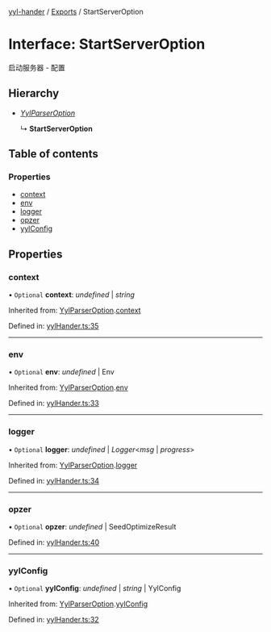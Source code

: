 [yyl-hander](../README.md) / [Exports](../modules.md) / StartServerOption

# Interface: StartServerOption

启动服务器 - 配置

## Hierarchy

- [_YylParserOption_](yylparseroption.md)

  ↳ **StartServerOption**

## Table of contents

### Properties

- [context](startserveroption.md#context)
- [env](startserveroption.md#env)
- [logger](startserveroption.md#logger)
- [opzer](startserveroption.md#opzer)
- [yylConfig](startserveroption.md#yylconfig)

## Properties

### context

• `Optional` **context**: _undefined_ \| _string_

Inherited from: [YylParserOption](yylparseroption.md).[context](yylparseroption.md#context)

Defined in: [yylHander.ts:35](https://github.com/jackness1208/yyl-hander/blob/7fcda46/src/yylHander.ts#L35)

---

### env

• `Optional` **env**: _undefined_ \| Env

Inherited from: [YylParserOption](yylparseroption.md).[env](yylparseroption.md#env)

Defined in: [yylHander.ts:33](https://github.com/jackness1208/yyl-hander/blob/7fcda46/src/yylHander.ts#L33)

---

### logger

• `Optional` **logger**: _undefined_ \| _Logger_<_msg_ \| _progress_\>

Inherited from: [YylParserOption](yylparseroption.md).[logger](yylparseroption.md#logger)

Defined in: [yylHander.ts:34](https://github.com/jackness1208/yyl-hander/blob/7fcda46/src/yylHander.ts#L34)

---

### opzer

• `Optional` **opzer**: _undefined_ \| SeedOptimizeResult

Defined in: [yylHander.ts:40](https://github.com/jackness1208/yyl-hander/blob/7fcda46/src/yylHander.ts#L40)

---

### yylConfig

• `Optional` **yylConfig**: _undefined_ \| _string_ \| YylConfig

Inherited from: [YylParserOption](yylparseroption.md).[yylConfig](yylparseroption.md#yylconfig)

Defined in: [yylHander.ts:32](https://github.com/jackness1208/yyl-hander/blob/7fcda46/src/yylHander.ts#L32)

